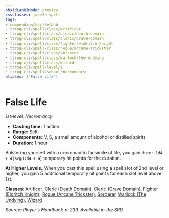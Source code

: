 ```yaml
---
obsidianUIMode: preview
cssclasses: json5e-spell
tags:
- compendium/src/5e/phb
- ttrpg-cli/spell/class/artificer
- ttrpg-cli/spell/class/cleric/death-domain
- ttrpg-cli/spell/class/cleric/grave-domain
- ttrpg-cli/spell/class/fighter/eldritch-knight
- ttrpg-cli/spell/class/rogue/arcane-trickster
- ttrpg-cli/spell/class/sorcerer
- ttrpg-cli/spell/class/warlock/the-undying
- ttrpg-cli/spell/class/wizard
- ttrpg-cli/spell/level/1
- ttrpg-cli/spell/school/necromancy
aliases: ["False Life"]
---
```

# False Life
*1st-level, Necromancy*  

- **Casting time:** 1 action
- **Range:** Self
- **Components:** V, S, a small amount of alcohol or distilled spirits
- **Duration:** 1 hour

Bolstering yourself with a necromantic facsimile of life, you gain `dice: 1d4 + 4|avg` (`1d4 + 4`) temporary hit points for the duration.

**At Higher Levels.** When you cast this spell using a spell slot of 2nd level or higher, you gain 5 additional temporary hit points for each slot level above 1st.

**Classes**: [Artificer](compendium/classes/artificer-tce.md), [Cleric (Death Domain)](compendium/classes/cleric-death-domain.md), [Cleric (Grave Domain)](compendium/classes/cleric-grave-domain-xge.md), [Fighter (Eldritch Knight)](compendium/classes/fighter-eldritch-knight.md), [Rogue (Arcane Trickster)](compendium/classes/rogue-arcane-trickster.md), [Sorcerer](compendium/classes/sorcerer.md), [Warlock (The Undying)](compendium/classes/warlock-the-undying-scag.md), [Wizard](compendium/classes/wizard.md)

*Source: Player's Handbook p. 239. Available in the SRD.*